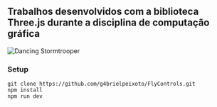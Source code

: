 ## Trabalhos desenvolvidos com a biblioteca Three.js durante a disciplina de computação gráfica
![Dancing Stormtrooper](https://media4.giphy.com/media/QcsLCPJ3UZ3mjCXnFo/giphy.gif?cid=790b761149fccb98c5b8253ffdcdabbbabb396cee5b45350&rid=giphy.gif&ct=g)
### Setup

```
git clone https://github.com/g4brielpeixoto/FlyControls.git
npm install
npm run dev
```
